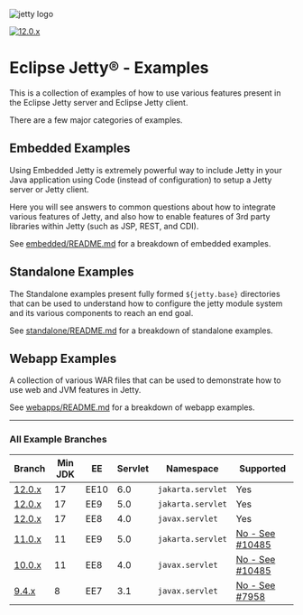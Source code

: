 ![jetty logo](https://raw.githubusercontent.com/jetty/jetty.project/jetty-12.0.x/logos/jetty-logo-200.png)

[![12.0.x](https://github.com/jetty/jetty-examples/actions/workflows/ci.yml/badge.svg?branch-12.0.x)](https://github.com/jetty/jetty-examples/actions/workflows/ci.yml)

# Eclipse Jetty® - Examples

This is a collection of examples of how to use various features
present in the Eclipse Jetty server and Eclipse Jetty client.

There are a few major categories of examples.
## Embedded Examples

Using Embedded Jetty is extremely powerful way to include Jetty
in your Java application using Code (instead of configuration) to
setup a Jetty server or Jetty client.

Here you will see answers to common questions about how to 
integrate various features of Jetty, and also how to enable features
of 3rd party libraries within Jetty (such as JSP, REST, and CDI).

See [embedded/README.md]() for a breakdown of embedded examples.

## Standalone Examples

The Standalone examples present fully formed `${jetty.base}` directories
that can be used to understand how to configure the jetty module system
and its various components to reach an end goal.

See [standalone/README.md]() for a breakdown of standalone examples.

## Webapp Examples

A collection of various WAR files that can be used to demonstrate
how to use web and JVM features in Jetty.

See [webapps/README.md]() for a breakdown of webapp examples.

---

### All Example Branches

| Branch       | Min JDK | EE   | Servlet | Namespace         | Supported            |
|--------------|---------|------|---------|-------------------|----------------------|
| [12.0.x][6]  | 17      | EE10 | 6.0     | `jakarta.servlet` | Yes                  |
| [12.0.x][6]  | 17      | EE9  | 5.0     | `jakarta.servlet` | Yes                  |
| [12.0.x][6]  | 17      | EE8  | 4.0     | `javax.servlet`   | Yes                  |
| [11.0.x][1]  | 11      | EE9  | 5.0     | `jakarta.servlet` | [No - See #10485][4] |
| [10.0.x][2]  | 11      | EE8  | 4.0     | `javax.servlet`   | [No - See #10485][4] |
| [9.4.x][3]   | 8       | EE7  | 3.1     | `javax.servlet`   | [No - See #7958][5]  |

[1]: https://github.com/jetty/jetty-examples/tree/11.0.x
[2]: https://github.com/jetty/jetty-examples/tree/10.0.x
[3]: https://github.com/jetty/jetty-examples/tree/9.4.x
[4]: https://github.com/jetty/jetty.project/issues/10485
[5]: https://github.com/jetty/jetty.project/issues/7958
[6]: https://github.com/jetty/jetty-examples/tree/12.0.x